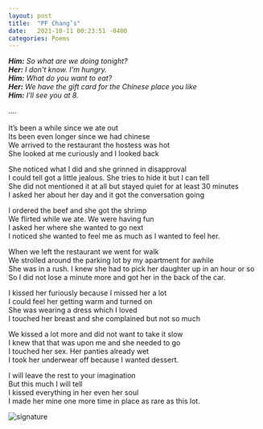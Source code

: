 ```yaml
---
layout: post
title:  "PF Chang’s"
date:   2021-10-11 00:23:51 -0400
categories: Poems
---
```



_**Him:** So what are we doing tonight? <br>
**Her:** I don't know. I'm hungry. <br>
**Him:** What do you want to eat? <br>
**Her:** We have the gift card for the Chinese place you like <br>
**Him:** I'll see you at 8. <br>_

…. <br>
 <br>
It’s been a while since we ate out <br>
Its been even longer since we had chinese <br>
We arrived to the restaurant the hostess was hot <br>
She looked at me curiously and I looked back <br>

She noticed what I did and she grinned in disapproval <br>
I could tell got a little jealous. She tries to hide it but I can tell <br>
She did not mentioned it at all but stayed quiet for at least 30 minutes <br>
I asked her about her day and it got the conversation going <br>

I ordered the beef and she got the shrimp <br>
We flirted while we ate. We were having fun <br>
I asked her where she wanted to go next  <br>
I noticed she wanted to feel me as much as I wanted to feel her. <br>

When we left the restaurant we went for walk <br>
We strolled around the parking lot by my apartment for awhile <br>
She was in a rush. I knew she had to pick her daughter up in an hour or so <br>
So I did not lose a minute more and got her in the back of the car. <br>

I kissed her furiously because I missed her a lot <br>
I could feel her getting warm and turned on <br>
She was wearing a dress which I loved <br>
I touched her breast and she complained but not so much <br>

We kissed a lot more and did not want to take it slow <br>
I knew that that was upon me and she needed to go <br>
I touched her sex. Her panties already wet <br>
I took her underwear off because I wanted dessert. <br>

I will leave the rest to your imagination <br>
But this much I will tell <br>
I kissed everything in her even her soul <br>
I made her mine one more time in place as rare as this lot. <br>


![signature](https://robertalberto.com/ttdlmr.png)

